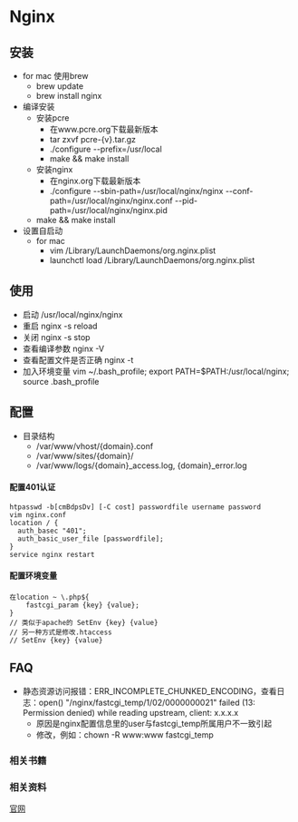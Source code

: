 Nginx
====================

## 安装
* for mac 使用brew
  - brew update
  - brew install nginx
* 编译安装
  - 安装pcre 
    - 在www.pcre.org下载最新版本
    - tar zxvf pcre-{v}.tar.gz
    - ./configure --prefix=/usr/local
    - make && make install
  - 安装nginx
    - 在nginx.org下载最新版本
    - ./configure
    --sbin-path=/usr/local/nginx/nginx
    --conf-path=/usr/local/nginx/nginx.conf
    --pid-path=/usr/local/nginx/nginx.pid
  - make && make install
* 设置自启动
  - for mac 
    - vim /Library/LaunchDaemons/org.nginx.plist
    - launchctl load /Library/LaunchDaemons/org.nginx.plist

## 使用
* 启动 /usr/local/nginx/nginx
* 重启 nginx -s reload
* 关闭 nginx -s stop
* 查看编译参数 nginx -V
* 查看配置文件是否正确 nginx -t
* 加入环境变量 vim ~/.bash_profile; export PATH=$PATH:/usr/local/nginx; source .bash_profile



## 配置
* 目录结构
  - /var/www/vhost/{domain}.conf
  - /var/www/sites/{domain}/
  - /var/www/logs/{domain}_access.log, {domain}_error.log

#### 配置401认证
    htpasswd -b[cmBdpsDv] [-C cost] passwordfile username password
    vim nginx.conf
    location / {
      auth_basec "401";
      auth_basic_user_file [passwordfile];
    }
    service nginx restart

#### 配置环境变量
    在location ~ \.php${
        fastcgi_param {key} {value};
    }    
    // 类似于apache的 SetEnv {key} {value}
    // 另一种方式是修改.htaccess
    // SetEnv {key} {value}

## FAQ
* 静态资源访问报错：ERR_INCOMPLETE_CHUNKED_ENCODING，查看日志：open() "/nginx/fastcgi_temp/1/02/0000000021" failed (13: Permission denied) while reading upstream, client: x.x.x.x
  - 原因是nginx配置信息里的user与fastcgi_temp所属用户不一致引起
  - 修改，例如：chown -R www:www fastcgi_temp

### 相关书籍


### 相关资料
[官网](http://nginx.org/)


